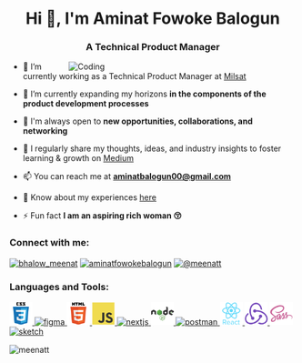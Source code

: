 
<h1 align="center">Hi 👋, I'm Aminat Fowoke Balogun</h1>
<h3 align="center">A Technical Product Manager</h3>

<img align="right" alt="Coding" width="400" src="https://i.giphy.com/media/R03zWv5p1oNSQd91EP/giphy.webp"/>


- 🔭 I’m currently working as a Technical Product Manager at [Milsat](https://milsat.africa/)

- 🌱 I’m currently expanding my horizons **in the components of the product development processes**

- 👯 I'm always open to **new opportunities, collaborations, and networking**

- 📝 I regularly share my thoughts, ideas, and industry insights to foster learning & growth on [Medium](https://medium.com/@meenatt)
  
- 📫 You can reach me at **aminatbalogun00@gmail.com**

- 📄 Know about my experiences [here](https://drive.google.com/file/d/1qI27vKVYiKS6qXFNNAr-R116N6XcIp3O/view?usp=sharing)

- ⚡ Fun fact **I am an aspiring rich woman 😚**



<h3 align="left">Connect with me:</h3>
<p align="left">
<a href="https://twitter.com/bhalow_meenat" target="blank"><img align="center" src="https://raw.githubusercontent.com/rahuldkjain/github-profile-readme-generator/master/src/images/icons/Social/twitter.svg" alt="bhalow_meenat" height="30" width="40" /></a>
<a href="https://linkedin.com/in/aminatfowokebalogun" target="blank"><img align="center" src="https://raw.githubusercontent.com/rahuldkjain/github-profile-readme-generator/master/src/images/icons/Social/linked-in-alt.svg" alt="aminatfowokebalogun" height="30" width="40" /></a>
<a href="https://medium.com/@meenatt" target="blank"><img align="center" src="https://raw.githubusercontent.com/rahuldkjain/github-profile-readme-generator/master/src/images/icons/Social/medium.svg" alt="@meenatt" height="30" width="40" /></a>
</p>

<h3 align="left">Languages and Tools:</h3>
<p align="left"> <a href="https://www.w3schools.com/css/" target="_blank" rel="noreferrer"> <img src="https://raw.githubusercontent.com/devicons/devicon/master/icons/css3/css3-original-wordmark.svg" alt="css3" width="40" height="40"/> </a> <a href="https://www.figma.com/" target="_blank" rel="noreferrer"> <img src="https://www.vectorlogo.zone/logos/figma/figma-icon.svg" alt="figma" width="40" height="40"/> </a> <a href="https://www.w3.org/html/" target="_blank" rel="noreferrer"> <img src="https://raw.githubusercontent.com/devicons/devicon/master/icons/html5/html5-original-wordmark.svg" alt="html5" width="40" height="40"/> </a> <a href="https://developer.mozilla.org/en-US/docs/Web/JavaScript" target="_blank" rel="noreferrer"> <img src="https://raw.githubusercontent.com/devicons/devicon/master/icons/javascript/javascript-original.svg" alt="javascript" width="40" height="40"/> </a> <a href="https://nextjs.org/" target="_blank" rel="noreferrer"> <img src="https://cdn.worldvectorlogo.com/logos/nextjs-2.svg" alt="nextjs" width="40" height="40"/> </a> <a href="https://nodejs.org" target="_blank" rel="noreferrer"> <img src="https://raw.githubusercontent.com/devicons/devicon/master/icons/nodejs/nodejs-original-wordmark.svg" alt="nodejs" width="40" height="40"/> </a> <a href="https://postman.com" target="_blank" rel="noreferrer"> <img src="https://www.vectorlogo.zone/logos/getpostman/getpostman-icon.svg" alt="postman" width="40" height="40"/> </a> <a href="https://reactjs.org/" target="_blank" rel="noreferrer"> <img src="https://raw.githubusercontent.com/devicons/devicon/master/icons/react/react-original-wordmark.svg" alt="react" width="40" height="40"/> </a> <a href="https://redux.js.org" target="_blank" rel="noreferrer"> <img src="https://raw.githubusercontent.com/devicons/devicon/master/icons/redux/redux-original.svg" alt="redux" width="40" height="40"/> </a> <a href="https://sass-lang.com" target="_blank" rel="noreferrer"> <img src="https://raw.githubusercontent.com/devicons/devicon/master/icons/sass/sass-original.svg" alt="sass" width="40" height="40"/> </a> <a href="https://www.sketch.com/" target="_blank" rel="noreferrer"> <img src="https://www.vectorlogo.zone/logos/sketchapp/sketchapp-icon.svg" alt="sketch" width="40" height="40"/> </a> </p>


<p><img align="center" src="https://github-readme-streak-stats.herokuapp.com/?user=meenatt&" alt="meenatt" /></p>

